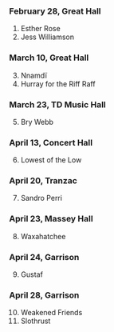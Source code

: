 ### February 28, Great Hall

1. Esther Rose
2. Jess Williamson

### March 10, Great Hall

3. Nnamdï
4. Hurray for the Riff Raff

### March 23, TD Music Hall

5. Bry Webb

### April 13, Concert Hall

6. Lowest of the Low

### April 20, Tranzac

7. Sandro Perri

### April 23, Massey Hall

8. Waxahatchee

### April 24, Garrison

9. Gustaf

### April 28, Garrison

10. Weakened Friends
11. Slothrust
